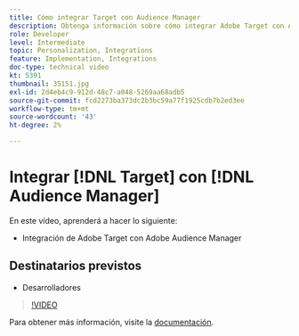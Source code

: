 ```yaml
---
title: Cómo integrar Target con Audience Manager
description: Obtenga información sobre cómo integrar Adobe Target con Adobe Audience Manager.
role: Developer
level: Intermediate
topic: Personalization, Integrations
feature: Implementation, Integrations
doc-type: technical video
kt: 5391
thumbnail: 35151.jpg
exl-id: 2d4eb4c9-912d-48c7-a048-5269aa68adb5
source-git-commit: fcd2273ba373dc2b3bc59a77f1925cdb7b2ed3ee
workflow-type: tm+mt
source-wordcount: '43'
ht-degree: 2%

---
```


# Integrar [!DNL Target] con [!DNL Audience Manager]

En este vídeo, aprenderá a hacer lo siguiente:

* Integración de Adobe Target con Adobe Audience Manager

## Destinatarios previstos

* Desarrolladores

>[!VIDEO](https://video.tv.adobe.com/v/35151/?quality=12)

Para obtener más información, visite la [documentación](https://experienceleague.adobe.com/docs/audience-manager/user-guide/implementation-integration-guides/integration-other-solutions/aam-target-integration.html?lang=en).
